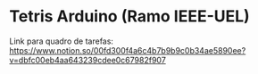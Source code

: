 # Tetris Arduino (Ramo IEEE-UEL)
Link para quadro de tarefas: \
https://www.notion.so/00fd300f4a6c4b7b9b9c0b34ae5890ee?v=dbfc00eb4aa643239cdee0c67982f907
